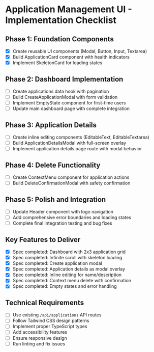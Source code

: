 # Application Management UI - Implementation Checklist

## Phase 1: Foundation Components
- [x] Create reusable UI components (Modal, Button, Input, Textarea)
- [x] Build ApplicationCard component with health indicators
- [x] Implement SkeletonCard for loading states

## Phase 2: Dashboard Implementation  
- [ ] Create applications data hook with pagination
- [ ] Build CreateApplicationModal with form validation
- [ ] Implement EmptyState component for first-time users
- [ ] Update main dashboard page with complete integration

## Phase 3: Application Details
- [ ] Create inline editing components (EditableText, EditableTextarea)
- [ ] Build ApplicationDetailsModal with full-screen overlay
- [ ] Implement application details page route with modal behavior

## Phase 4: Delete Functionality
- [ ] Create ContextMenu component for application actions
- [ ] Build DeleteConfirmationModal with safety confirmation

## Phase 5: Polish and Integration
- [ ] Update Header component with logo navigation
- [ ] Add comprehensive error boundaries and loading states
- [ ] Complete final integration testing and bug fixes

## Key Features to Deliver
- [x] Spec completed: Dashboard with 2x3 application grid
- [x] Spec completed: Infinite scroll with skeleton loading
- [x] Spec completed: Create application modal
- [x] Spec completed: Application details as modal overlay
- [x] Spec completed: Inline editing for name/description
- [x] Spec completed: Context menu delete with confirmation
- [x] Spec completed: Empty states and error handling

## Technical Requirements
- [ ] Use existing `/api/applications` API routes
- [ ] Follow Tailwind CSS design patterns
- [ ] Implement proper TypeScript types
- [ ] Add accessibility features
- [ ] Ensure responsive design
- [ ] Run linting and fix issues